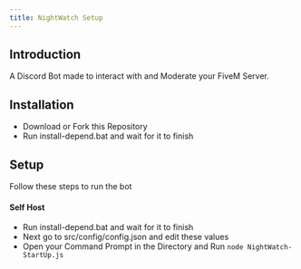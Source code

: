 ```yaml
---
title: NightWatch Setup
---
```


## Introduction
A Discord Bot made to interact with and Moderate your FiveM Server.

## Installation
* Download or Fork this Repository
* Run install-depend.bat and wait for it to finish


## Setup
Follow these steps to run the bot

#### Self Host
* Run install-depend.bat and wait for it to finish
* Next go to src/config/config.json and edit these values
* Open your Command Prompt in the Directory and Run `node NightWatch-StartUp.js`
